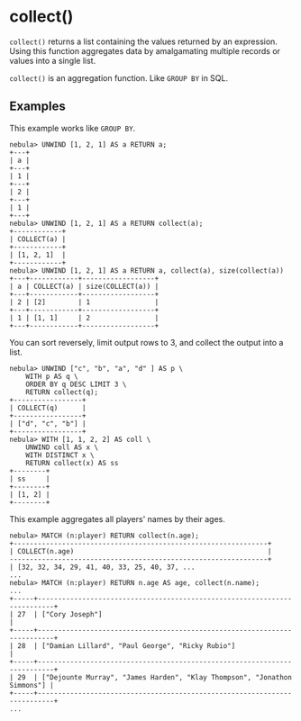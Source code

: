 # collect()

`collect()` returns a list containing the values returned by an expression. Using this function
aggregates data by amalgamating multiple records or values into a single list.

`collect()` is an aggregation function. Like `GROUP BY` in SQL.

## Examples

This example works like `GROUP BY`.

```ngql
nebula> UNWIND [1, 2, 1] AS a RETURN a;
+---+
| a |
+---+
| 1 |
+---+
| 2 |
+---+
| 1 |
+---+
nebula> UNWIND [1, 2, 1] AS a RETURN collect(a);
+------------+
| COLLECT(a) |
+------------+
| [1, 2, 1]  |
+------------+
nebula> UNWIND [1, 2, 1] AS a RETURN a, collect(a), size(collect(a))
+---+------------+------------------+
| a | COLLECT(a) | size(COLLECT(a)) |
+---+------------+------------------+
| 2 | [2]        | 1                |
+---+------------+------------------+
| 1 | [1, 1]     | 2                |
+---+------------+------------------+
```

You can sort reversely, limit output rows to 3, and collect the output into a list.

```ngql
nebula> UNWIND ["c", "b", "a", "d" ] AS p \
    WITH p AS q \
    ORDER BY q DESC LIMIT 3 \
    RETURN collect(q);
+-----------------+
| COLLECT(q)      |
+-----------------+
| ["d", "c", "b"] |
+-----------------+
nebula> WITH [1, 1, 2, 2] AS coll \
    UNWIND coll AS x \
    WITH DISTINCT x \
    RETURN collect(x) AS ss
+--------+
| ss     |
+--------+
| [1, 2] |
+--------+
```

This example aggregates all players' names by their ages.

```ngql
nebula> MATCH (n:player) RETURN collect(n.age);
+---------------------------------------------------------------+
| COLLECT(n.age)                                                |
----------------------------------------------------------------+
| [32, 32, 34, 29, 41, 40, 33, 25, 40, 37, ...
...
nebula> MATCH (n:player) RETURN n.age AS age, collect(n.name);
...
+-----+--------------------------------------------------------------------------+
| 27  | ["Cory Joseph"]                                                          |
+-----+--------------------------------------------------------------------------+
| 28  | ["Damian Lillard", "Paul George", "Ricky Rubio"]                         |
+-----+--------------------------------------------------------------------------+
| 29  | ["Dejounte Murray", "James Harden", "Klay Thompson", "Jonathon Simmons"] |
+-----+--------------------------------------------------------------------------+
...
```
